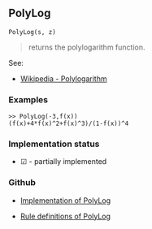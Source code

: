 ## PolyLog

```
PolyLog(s, z)
```

> returns the polylogarithm function.

See:
* [Wikipedia - Polylogarithm](https://en.wikipedia.org/wiki/Polylogarithm) 
 
### Examples

```   
>> PolyLog(-3,f(x)) 
(f(x)+4*f(x)^2+f(x)^3)/(1-f(x))^4
```


### Implementation status

* &#x2611; - partially implemented

### Github

* [Implementation of PolyLog](https://github.com/axkr/symja_android_library/blob/master/symja_android_library/matheclipse-core/src/main/java/org/matheclipse/core/builtin/SpecialFunctions.java#L1796) 

* [Rule definitions of PolyLog](https://github.com/axkr/symja_android_library/blob/master/symja_android_library/rules/PolyLogRules.m) 
